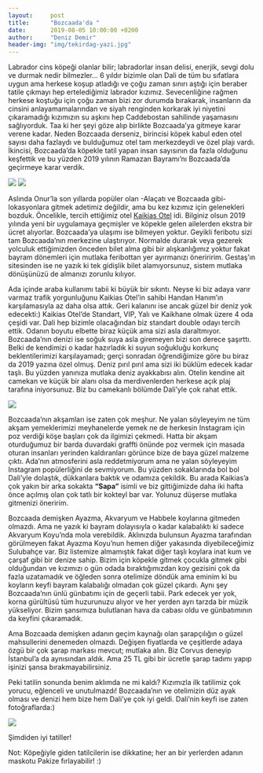 ```yaml
---
layout:     post
title:      "Bozcaada'da "
date:       2019-08-05 10:00:00 +0200
author:     "Deniz Demir"
header-img: "img/tekirdag-yazi.jpg"
---
```

<p>
Labrador cins köpeği olanlar bilir; labradorlar insan delisi, enerjik, sevgi dolu ve durmak nedir bilmezler… 6 yıldır bizimle olan Dali de tüm bu sıfatlara uygun ama herkese koşup atladığı ve çoğu zaman sınırı aştığı için beraber tatile çıkmayı hep ertelediğimiz labrador kızımız. Sevecenliğine rağmen herkese koştuğu için çoğu zaman bizi zor durumda bırakarak, insanların da cinsini anlayamamalarından ve siyah renginden korkarak iyi niyetini çıkaramadığı kızımızın su aşkını hep Caddebostan sahilinde yaşamasını sağlıyorduk. Taa ki her şeyi göze alıp birlikte Bozcaada’ya gitmeye karar verene kadar. Neden Bozcaada derseniz, birincisi köpek kabul eden otel sayısı daha fazlaydı ve bulduğumuz otel tam merkezdeydi ve özel plajı vardı. İkincisi, Bozcaada’da köpekle tatil yapan insan sayısının da fazla olduğunu keşfettik ve bu yüzden 2019 yılının Ramazan Bayramı’nı Bozcaada’da geçirmeye karar verdik. 
</p>
<img src="/img/bozcaada/IMG_9003.JPG"/>
<img src="/img/bozcaada/IMG_9055.JPG"/>
<p>
Aslında Onur’la  son yıllarda popüler olan -Alaçatı ve Bozcaada gibi- lokasyonlara gitmek adetimiz değildir, ama bu kez kızımız için gelenekleri bozduk. Öncelikle, tercih ettiğimiz otel <a href="https://www.kaikias.com/">Kaikias Otel</a> idi. Bilginiz olsun 2019 yılında yeni bir uygulamaya geçmişler ve köpekle gelen ailelerden ekstra bir ücret alıyorlar. Bozcaada’ya ulaşımı ise bilmeyen yoktur. Geyikli feribotu sizi tam Bozcaada’nın merkezine ulaştırıyor. Normalde durarak veya gezerek yolculuk ettiğimizden önceden bilet alma gibi bir alışkanlığımız yoktur fakat bayram dönemleri için mutlaka feribottan yer ayırmanızı öneriririm. Gestaş’ın sitesinden ise ne yazık ki tek gidişlik bilet alamıyorsunuz, sistem mutlaka dönüşünüzü de almanızı zorunlu kılıyor. 
</p>
<p>
Ada içinde araba kullanımı tabii ki büyük bir sıkıntı. Neyse ki biz adaya varır varmaz trafik yorgunluğunu Kaikias Otel’in sahibi Handan Hanım’ın karşılamasıyla az daha olsa attık. Geri kalanını ise ancak güzel bir deniz yok edecekti:) Kaikias Otel’de Standart, VIP, Yalı ve Kaikhane olmak üzere 4 oda çeşidi var. Dali hep bizimle olacağından biz standart double odayı tercih ettik. Odanın boyutu elbette biraz küçük ama sizi asla daraltmıyor. Bozcaada’nın denizi ise soğuk suya asla giremeyen bizi son derece şaşırttı. Belki de kendimizi o kadar hazırladık ki suyun soğukluğu korkunç beklentilerimizi karşılayamadı; gerçi sonradan öğrendiğimize göre bu biraz da 2019 yazına özel olmuş. Deniz pırıl pırıl ama sizi iki büklüm edecek kadar taşlı. Bu yüzden yanınıza mutlaka deniz ayakkabısı alın. Otelin kendine ait camekan ve küçük bir alanı olsa da merdivenlerden herkese açık plaj tarafına iniyorsunuz. Biz bu camekanlı bölümde Dali’yle çok rahat ettik.
</p>
<img src="/img/bozcaada/IMG_9135.JPG"/>
<p>
Bozcaada’nın akşamları ise zaten çok meşhur. Ne yalan söyleyeyim ne tüm akşam yemeklerimizi meyhanelerde yemek ne de herkesin Instagram için poz verdiği köşe başları çok da ilgimizi çekmedi. Hatta bir akşam oturduğumuz bir barda duvardaki graffti önünde poz vermek için masada oturan insanları yerinden kaldıranları görünce bize de baya güzel malzeme çıktı. Ada’nın atmosferini asla reddetmiyorum ama ne yalan söyleyeyim Instagram popülerliğini de sevmiyorum. Bu yüzden sokaklarında bol bol Dali’yle dolaştık, dükkanlara baktık ve odamıza çekildik. Bu arada Kaikias’a çok yakın bir arka sokakta <b>“Sapa”</b> isimli ve biz gittiğimizde daha iki hafta önce açılmış olan çok tatlı bir kokteyl bar var. Yolunuz düşerse mutlaka gitmenizi öneririm.
</p>
<p>
Bozcaada demişken Ayazma, Akvaryum ve Habbele koylarına gitmeden olmazdı. Ama ne yazık ki bayram dolayısıyla o kadar kalabalıktı ki sadece Akvaryum Koyu’nda mola verebildik. Aklınızda bulunsun Ayazma tarafından görülmeyen fakat Ayazma Koyu’nun hemen diğer yakasında diyebileceğimiz Sulubahçe var. Biz listemize almamıştık fakat diğer taşlı koylara inat kum ve çarşaf gibi bir denize sahip. Bizim için köpekle gitmek çocukla gitmek gibi olduğundan ve kızımızı o gün odada bıraktığımızdan koy gezisini çok da fazla uzatamadık ve öğleden sonra otelimize döndük ama eminim ki bu koyların keyfi bayram kalabalığı olmadan çok güzel çıkardı. Aynı şey Bozcaada’nın ünlü günbatımı için de geçerli tabii. Park edecek yer yok, korna gürültüsü tüm huzurunuzu alıyor ve her yerden ayrı tarzda bir müzik yükseliyor. Bizim şansımıza bulutlanan hava da cabası oldu ve günbatımının da keyfini çıkaramadık. 
</p>
<p>
Ama Bozcaada demişken adanın geçim kaynağı olan şarapçılığın o güzel mahsullerini denemeden olmazdı. Değişen fiyatlarda ve çeşitlerde adaya özgü bir çok şarap markası mevcut; mutlaka alın. Biz Corvus deneyip İstanbul’a da aynısından aldık. Ama 25 TL gibi bir ücretle şarap tadımı yapıp işinizi şansa bırakmayabilirsiniz. 
</p>
<p>
Peki tatilin sonunda benim aklımda ne mi kaldı? Kızımızla ilk tatilimiz çok yorucu, eğlenceli ve unutulmazdı! Bozcaada’nın ve otelimizin düz ayak olması ve denizi hem bize hem Dali’ye çok iyi geldi. Dali’nin keyfi ise zaten fotoğraflarda:)
</p>
<img src="/img/bozcaada/IMG_9120.JPG"/>
<p>
Şimdiden iyi tatiller!
</p>
<p>
Not: Köpeğiyle giden tatilcilerin ise dikkatine; her an bir yerlerden adanın maskotu Pakize fırlayabilir! :)
</p>
